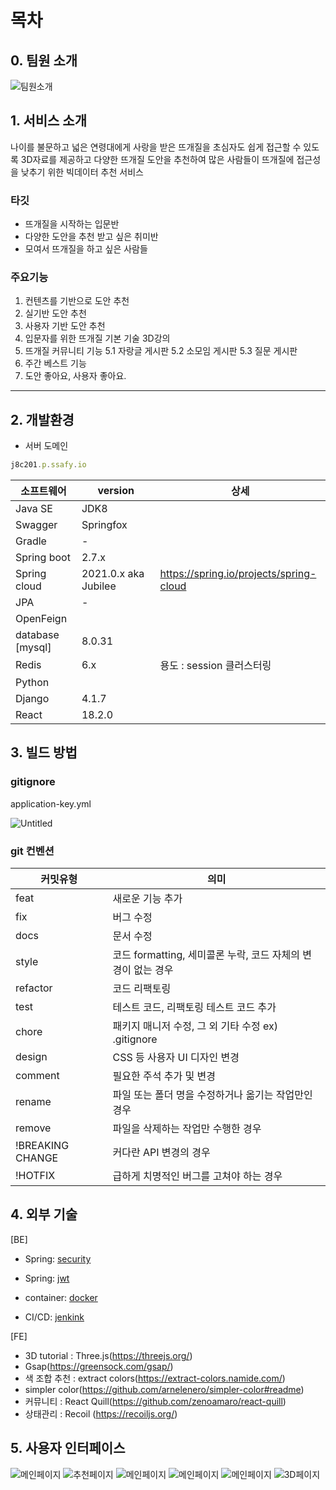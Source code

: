 
# 목차

## 0. 팀원 소개

![팀원소개](./exec/img/20230407_025916.png)

## 1. 서비스 소개



나이를 불문하고 넓은 연령대에게 사랑을 받은 뜨개질을 초심자도 쉽게 접근할 수 있도록 3D자료를 제공하고 다양한 뜨개질 도안을 추천하여 많은 사람들이 뜨개질에 접근성을 낮추기 위한 빅데이터 추천 서비스

### 타깃

- 뜨개질을 시작하는 입문반
- 다양한 도안을 추천 받고 싶은 취미반
- 모여서 뜨개질을 하고 싶은 사람들

### 주요기능

1. 컨텐츠를 기반으로 도안 추천
2. 실기반 도안 추천
3. 사용자 기반 도안 추천
4. 입문자를 위한 뜨개질 기본 기술 3D강의
5. 뜨개질 커뮤니티 기능
    5.1 자랑글 게시판
    5.2 소모임 게시판
    5.3 질문 게시판
6. 주간 베스트 기능
7. 도안 좋아요, 사용자 좋아요.

---

## 2. 개발환경

- 서버 도메인

```jsx
j8c201.p.ssafy.io
```

| 소프트웨어 | version | 상세 |
| --- | --- | --- |
| Java SE | JDK8 |  |
| Swagger | Springfox |  |
| Gradle | - |  |
| Spring boot | 2.7.x |  |
| Spring cloud | 2021.0.x aka Jubilee | https://spring.io/projects/spring-cloud |
| JPA | - |  |
| OpenFeign |  |  |
| database [mysql] | 8.0.31 |  |
| Redis | 6.x | 용도 : session 클러스터링 |
| Python |  |  |
| Django | 4.1.7 |  |
| React | 18.2.0 |  |

## 3. 빌드 방법


### gitignore

application-key.yml

![Untitled](./exec/img/20230407_022000.png)

### git 컨벤션

| 커밋유형 | 의미 |
| --- | --- |
| feat | 새로운 기능 추가 |
| fix | 버그 수정 |
| docs | 문서 수정 |
| style | 코드 formatting, 세미콜론 누락, 코드 자체의 변경이 없는 경우 |
| refactor | 코드 리팩토링 |
| test | 테스트 코드, 리팩토링 테스트 코드 추가 |
| chore | 패키지 매니저 수정, 그 외 기타 수정 ex) .gitignore |
| design | CSS 등 사용자 UI 디자인 변경 |
| comment | 필요한 주석 추가 및 변경 |
| rename | 파일 또는 폴더 명을 수정하거나 옮기는 작업만인 경우 |
| remove | 파일을 삭제하는 작업만 수행한 경우 |
| !BREAKING CHANGE | 커다란 API 변경의 경우 |
| !HOTFIX | 급하게 치명적인 버그를 고쳐야 하는 경우 |

## 4. 외부 기술
[BE]
- Spring: [security][securitylink]

[securitylink]: ./exec/tech/SPRING/Spring%20Security.md

- Spring: [jwt][jwtlink]

[jwtlink]: ./exec/tech/JWT/spring_jwt.md

- container: [docker][dockerlink]

[dockerlink]: ./exec/tech/Docker/docker.md

- CI/CD: [jenkink][jenkinslink]

[jenkinslink]: ./exec/tech/Jenkins/jenkins%2094b7ac670a1d47ae9201e58604d7ab1d.md

[FE]
- 3D tutorial : Three.js(https://threejs.org/)
- Gsap(https://greensock.com/gsap/)
- 색 조합 추천 : extract colors(https://extract-colors.namide.com/)
- simpler color(https://github.com/arnelenero/simpler-color#readme)
- 커뮤니티 : React Quill(https://github.com/zenoamaro/react-quill)
- 상태관리 : Recoil (https://recoiljs.org/)
## 5. 사용자 인터페이스

![메인페이지](./exec/img/main_001.png)
![추천페이지](./exec/img/main_002.png)
![메인페이지](./exec/img/main_003.png)
![메인페이지](./exec/img/main_004.png)
![메인페이지](./exec/img/main_005.png)
![3D페이지](./exec/img/main_006.png)
